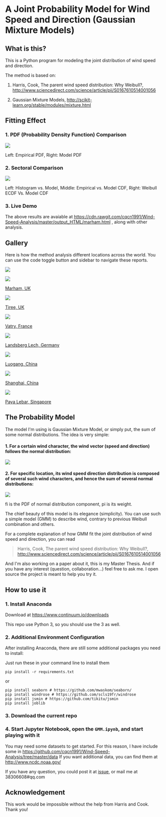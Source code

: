 # A Joint Probability Model for Wind Speed and Direction (Gaussian Mixture Models)

## What is this?

This is a Python program for modeling the joint distribution of wind speed and direction.

The method is based on:

1. Harris, Cook, The parent wind speed distribution: Why Weibull?, http://www.sciencedirect.com/science/article/pii/S0167610514001056

2. Gaussian Mixture Models, http://scikit-learn.org/stable/modules/mixture.html

## Fitting Effect

### 1. PDF (Probability Density Function) Comparison

![](./docs/gallery/marham.png)

Left: Empirical PDF, Right: Model PDF

### 2. Sectoral Comparison

![](./docs/sectoral_comparison.png)

Left: Histogram vs. Model, Middle: Empirical vs. Model CDF, Right: Weibull ECDF Vs. Model CDF

### 3. Live Demo

The above results are avaiable at
https://cdn.rawgit.com/cqcn1991/Wind-Speed-Analysis/master/output_HTML/marham.html
, along with other analysis.

## Gallery

Here is how the method analysis different locations across the world.
You can use the code toggle button and sidebar to navigate these reports.

![](./docs/gallery/navigate_tip.gif)

![](./docs/gallery/marham.png)

[Marham, UK](https://cdn.rawgit.com/cqcn1991/Wind-Speed-Analysis/master/output_HTML/marham.html)

![](./docs/gallery/tiree.png)

[Tiree, UK](https://cdn.rawgit.com/cqcn1991/Wind-Speed-Analysis/master/output_HTML/tiree.html)

![](./docs/gallery/vatry.png)

[Vatry, France](https://cdn.rawgit.com/cqcn1991/Wind-Speed-Analysis/master/output_HTML/vatry.html)

![](./docs/gallery/landsberg_lech.png)

[Landsberg Lech, Germany](https://cdn.rawgit.com/cqcn1991/Wind-Speed-Analysis/master/output_HTML/landsberg_lech.html)

![](./docs/gallery/luogang.png)

[Luogang, China](https://cdn.rawgit.com/cqcn1991/Wind-Speed-Analysis/master/output_HTML/luogang.html)

![](./docs/gallery/shanghai_hongqiao.png)

[Shanghai, China](https://cdn.rawgit.com/cqcn1991/Wind-Speed-Analysis/master/output_HTML/hongqiao_intl.html)

![](./docs/gallery/paya_lebar.png)

[Paya Lebar, Singapore](https://cdn.rawgit.com/cqcn1991/Wind-Speed-Analysis/master/output_HTML/paya_lebar.html)

## The Probability Model

The model I'm using is Gaussian Mixture Model, or simply put, the sum of some normal distributions. The idea is very simple:

#### 1. For a certain wind character, the wind vector (speed and direction) follows the normal distribution:

![](./docs/normal_distribution.png)

#### 2. For specific location, its wind speed direction distribution is composed of several such wind characters, and hence the sum of several normal distributions:

![](./docs/combination.png)

fi is the PDF of normal distribution component, pi is its weight.

The chief beauty of this model is its elegance (simplicity). You can use such a simple model (GMM) to describe wind, contrary to previous Weibull combination and others. 

For a complete explanation of how GMM fit the joint distribution of wind speed and direction, you can read 

> Harris, Cook, The parent wind speed distribution: Why Weibull?, http://www.sciencedirect.com/science/article/pii/S0167610514001056

And I'm also working on a paper about it, this is my Master Thesis. And if you have any interest (question, collaboration...) feel free to ask me. I open source the project is meant to help you try it.


## How to use it

### 1. Install Anaconda

Download at
https://www.continuum.io/downloads

This repo use Python 3, so you should use the 3 as well.

### 2. Additional Environment Configuration

After installing Anaconda, there are still some additional packages you need to install:

Just run these in your command line to install them

    pip install -r requirements.txt

or

    pip install seaborn # https://github.com/mwaskom/seaborn/
    pip install windrose # https://github.com/scls19fr/windrose
    pip install jsmin # https://github.com/tikitu/jsmin
    pip install joblib



### 3. Download the current repo

### 4. Start Jupyter Notebook, open the `GMM.ipynb`, and start playing with it

You may need some datasets to get started. For this reason,  I have include some in
https://github.com/cqcn1991/Wind-Speed-Analysis/tree/master/data
If you want additional data, you can find them at http://www.ncdc.noaa.gov/

If you have any question, you could post it at [issue](https://github.com/cqcn1991/Wind-Speed-Analysis/issues), or mail me at 38306608#qq.com

## Acknowledgement

This work would be impossible without the help from Harris and Cook. Thank you!